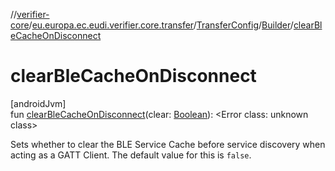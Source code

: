 //[verifier-core](../../../../index.md)/[eu.europa.ec.eudi.verifier.core.transfer](../../index.md)/[TransferConfig](../index.md)/[Builder](index.md)/[clearBleCacheOnDisconnect](clear-ble-cache-on-disconnect.md)

# clearBleCacheOnDisconnect

[androidJvm]\
fun [clearBleCacheOnDisconnect](clear-ble-cache-on-disconnect.md)(clear: [Boolean](https://kotlinlang.org/api/latest/jvm/stdlib/kotlin-stdlib/kotlin/-boolean/index.html)): &lt;Error class: unknown class&gt;

Sets whether to clear the BLE Service Cache before service discovery when acting as a GATT Client. The default value for this is `false`.
